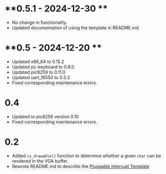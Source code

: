 # **0.5.1 - 2024-12-30 **
  * No change in functionality.
  * Updated documentation of using the template in README.md.
# **0.5 - 2024-12-20 **
  * Updated x86_64 to 0.15.2
  * Updated pc-keyboard to 0.8.0
  * Updated pic8259 to 0.11.0
  * Updated uart_16550 to 0.3.2
  * Fixed corresponding maintenance errors.
# **0.4**
  * Updated to pic8259 version 0.10
  * Fixed corresponding maintenance errors.
# **0.2**
  * Added `is_drawable()` function to determine whether a given `char` can be rendered in the VGA buffer.
  * Rewrote README.md to describe the [Pluggable Interrupt Template](https://github.com/gjf2a/pluggable_interrupt_template)   